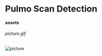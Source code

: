 # Pulmo Scan Detection

####  assets<br>
###### picture.gif<br>

![picture](https://github.com/user-attachments/assets/ac5ce4c6-d22a-4706-b892-50e4daec480c)
